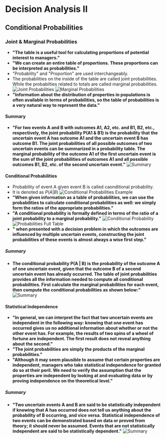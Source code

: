 # Decision Analysis II

## Conditional Probabilities

### Joint & Marginal Probabilities

- **"The table is a useful tool for calculating proportions of potential interest to managers."**
- **"We can create an entire table of proportions. These proportions can be interpreted as probabilities."**
- "Probability" and "Proportion" are used interchangeably.
- The probabilities on the inside of the table are called joint probabilities. While the probabilties related to totals are called marginal probabilities.
![Joint Probabilities](./joint_probabilities.png)
![Marginal Probabilities](./marginal_probabilities.png)
- **"Information about the distribution of properties in populations is often available in terms of probabilities, so the table of probabilities is a very natural way to represent the data."**

#### Summary

- **"For two events A and B with outcomes A1, A2, etc. and B1, B2, etc., respectively, the joint probability P(A1 & B1) is the probability that the uncertain event A has outcome A1 and the uncertain event B has outcome B1. The joint probabilities of all possible outcomes of two uncertain events can be summarized in a probability table. The marginal probability of the outcome A1 of the first uncertain event is the sum of the joint probabilities of outcomes A1 and all possible outcomes B1, B2, etc. of the second uncertain event."**
![Summary](./summary_joint_marginal.png)

#### Conditional Probabilities

- Probability of event A given event B is called caonditional probability.
- It is denoted as $P(A|B)$
![Conditional Probabilities Example](./conditional_probabilities_example.png)
- **"When given information as a table of probabilities, we can use the probabilities to calculate conditional probabilities as well: we simply form the ratios of the appropriate probabilities."**
- **"A conditional probability is formally defined in terms of the ratio of a joint probability to a marginal probability."**
![Conditional Probability](./conditional_probability.png)
![Probabilities Full Table](./probabilities_full_table.png)
- **" when presented with a decision problem in which the outcomes are influenced by multiple uncertain events, constructing the joint probabilities of these events is almost always a wise first step."**

##### Summary

- **The conditional probability P(A | B) is the probability of the outcome A of one uncertain event, given that the outcome B of a second uncertain event has already occurred. The table of joint probabilities provides all the information needed to compute all conditional probabilities. First calculate the marginal probabilities for each event, then compute the conditional probabilities as shown below:"**
![Summary](./summary_conditional_probability.png)

#### Statistical Independence

- **"In general, we can interpret the fact that two uncertain events are independent in the following way: knowing that one event has occurred gives us no additional information about whether or not the other event has. For example, the results of two spins of a wheel of fortune are independent. The first result does not reveal anything about the second."**
- **"The joint probabilities are simply the products of the marginal probabilities."**
- **"Although it may seem plausible to assume that certain properties are independent, managers who take statistical independence for granted do so at their peril. We need to verify the assumption that the properties are independent by looking at and evaluating data or by proving independence on the theoretical level."**

##### Summary

- **"Two uncertain events A and B are said to be statistically independent if knowing that A has occurred does not tell us anything about the probability of B occurring, and vice versa. Statistical independence of two events can be demonstrated based on data or proved from theory; it should never be assumed. Events that are not statistically independent are said to be statistically dependent."**
![Summary](./summary_statistical_independence.png)

